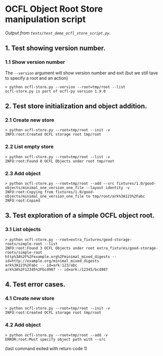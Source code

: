 # OCFL Object Root Store manipulation script

_Output from `tests/test_demo_ocfl_store_script.py`._

## 1. Test showing version number.

### 1.1 Show version number

The `--version` argument will show version number and exit (but we still tave to specify a root and an action)

```
> python ocfl-store.py --version --root=tmp/root --list
ocfl-store.py is part of ocfl-py version 1.9.0
```


## 2. Test store initialization and object addition.

### 2.1 Create new store

```
> python ocfl-store.py --root=tmp/root --init -v
INFO:root:Created OCFL storage root tmp/root
```


### 2.2 List empty store

```
> python ocfl-store.py --root=tmp/root --list -v
INFO:root:Found 0 OCFL Objects under root tmp/root
```


### 2.3 Add object

```
> python ocfl-store.py --root=tmp/root --add --src fixtures/1.0/good-objects/minimal_one_version_one_file --layout identity -v
INFO:root:Copying from fixtures/1.0/good-objects/minimal_one_version_one_file to tmp/root/ark%3A123%2Fabc
INFO:root:Copied
```


## 3. Test exploration of a simple OCFL object root.

### 3.1 List objects

```
> python ocfl-store.py --root=extra_fixtures/good-storage-roots/simple-root --list
INFO:root:Found 3 OCFL Objects under root extra_fixtures/good-storage-roots/simple-root
http%3A%2F%2Fexample.org%2Fminimal_mixed_digests -- id=http://example.org/minimal_mixed_digests
ark%3A123%2Fabc -- id=ark:123/abc
ark%3A%2F12345%2Fbcd987 -- id=ark:/12345/bcd987
```


## 4. Test error cases.

### 4.1 Create new store

```
> python ocfl-store.py --root=tmp/root --init -v
INFO:root:Created OCFL storage root tmp/root
```


### 4.2 Add object

```
> python ocfl-store.py --root=tmp/root --add -v
ERROR:root:Must specify object path with --src
```

(last command exited with return code 1)


